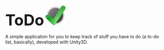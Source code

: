 <p>
	<font size="64"><b>ToDo</b></font> <img src="/Assets/Resources/Release/Icon.png?raw=true" width="64" height="64" alt="ToDo Icon"/>
</p>
A simple application for you to keep track of stuff you have to do (a to-do list, basically), developed with Unity3D.
